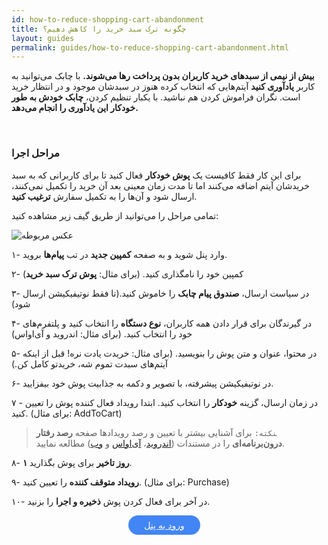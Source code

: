 ```yaml
---
id: how-to-reduce-shopping-cart-abandonment
title: چگونه ترک سبد خرید را کاهش دهیم؟
layout: guides
permalink: guides/how-to-reduce-shopping-cart-abandonment.html
---
```


**بیش از نیمی از سبدهای خرید کاربران بدون پرداخت رها می‌شوند.** با چابک می‌توانید به کاربر **یادآوری کنید** آیتم‌هایی که انتخاب کرده هنوز در سبدشان موجود و در انتظار خرید است. نگران فراموش کردن هم نباشید. با یکبار تنظیم کردن، **چابک خودش به طور خودکار این یادآوری را انجام می‌دهد.**



<Br>

### مراحل اجرا

 برای این کار فقط کافیست یک **پوش خودکار** فعال کنید تا برای کاربرانی که به سبد خریدشان آیتم اضافه می‌کنند اما تا مدت زمان معینی بعد آن خرید را تکمیل نمی‌کنند، ارسال شود و آن‌ها را به تکمیل سفارش **ترغیب کنید**.


تمامی مراحل را می‌توانید از طریق گیف زیر مشاهده کنید:

 ![عکس مربوطه](http://uupload.ir/files/xsoy_automated-push.gif)


۱- وارد پنل شوید و به صفحه **کمپین جدید** در تب **پیام‌ها** بروید.

۲- کمپین خود را نامگذاری کنید. (برای مثال: **پوش ترک سبد خرید**)

۳- در سیاست ارسال، **صندوق پیام چابک** را خاموش کنید.(تا فقط نوتیفیکیشن ارسال شود)

۴- در گیرندگان برای قرار دادن همه کاربران، **نوع دستگاه** را انتخاب کنید و پلتفرم‌های خود را انتخاب کنید. (برای مثال: اندروید و آی‌او‌اس)

۵- در محتوا، عنوان و متن پوش را بنویسید. (برای مثال: خریدت یادت نره! قبل از اینکه آیتم‌های سبدت تموم شه، خریدتو کامل کن.)

۶- در نوتیفیکیشن پیشرفته، با تصویر و دکمه به جذابیت پوش خود بیفزایید.

۷ - در زمان ارسال، گزینه **خودکار** را انتخاب کنید. ابتدا رویداد فعال کننده پوش را تعیین کنید. (برای مثال: AddToCart)

> ‍‍‍`نکته:` برای آشنایی بیشتر با تعیین و رصد رویدادها صفحه **رصد رفتار درون‌برنامه‌ای** را در مستندات ([اندروید](https://doc.chabokpush.com/android/event-tracking.html)، [آی‌اواس](https://doc.chabokpush.com/ios/event-tracking.html) و [وب](https://doc.chabokpush.com/javascript/event-tracking.html))  مطالعه نمایید.

۸- **۱ روز تاخیر** برای پوش بگذارید. 

۹- **رویداد متوقف کننده** را تعیین کنید. (برای مثال: Purchase)

۱۰- در آخر برای فعال کردن پوش **ذخیره و اجرا** را بزنید.


<div align="center">   
    <a style="display: inline-block; text-align: center; border-radius: 40px; background: #4285f4; color: white !important; padding: 7px 25px; margin-right: 15px; cursor: pointer; transition: all 0.25s ease;" href="https://sandbox.push.adpdigital.com/login">ورود به پنل</a>
</div>
